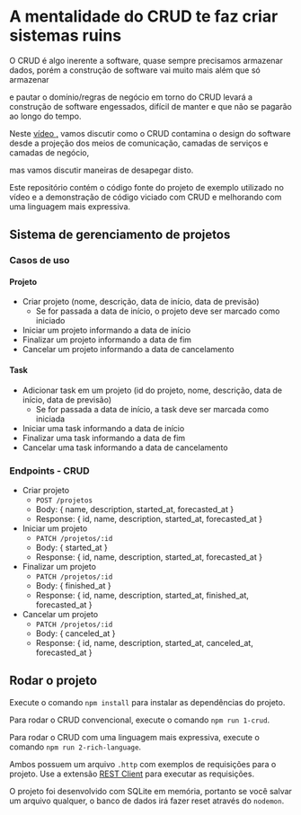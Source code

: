 # A mentalidade do CRUD te faz criar sistemas ruins

O CRUD é algo inerente a software, quase sempre precisamos armazenar dados, porém a construção de software vai muito mais além que só armazenar

e pautar o domínio/regras de negócio em torno do CRUD levará a construção de software engessados, difícil de manter e que não se pagarão ao longo do tempo.

Neste [vídeo ,](https://youtu.be/ZaKHnAnbakA?si=zNVpGBH2ZFnRurcu) vamos discutir como o CRUD contamina o design do software desde a projeção dos meios de comunicação, camadas de serviços e camadas de negócio, 

mas vamos discutir maneiras de desapegar disto.


Este repositório contém o código fonte do projeto de exemplo utilizado no vídeo e a demonstração de código viciado com CRUD e melhorando com uma linguagem mais expressiva.

## Sistema de gerenciamento de projetos

### Casos de uso

#### Projeto

- Criar projeto (nome, descrição, data de início, data de previsão)
    - Se for passada a data de início, o projeto deve ser marcado como iniciado
- Iniciar um projeto informando a data de início
- Finalizar um projeto informando a data de fim
- Cancelar um projeto informando a data de cancelamento

#### Task

- Adicionar task em um projeto (id do projeto, nome, descrição, data de início, data de previsão)
    - Se for passada a data de início, a task deve ser marcada como iniciada
- Iniciar uma task informando a data de início
- Finalizar uma task informando a data de fim
- Cancelar uma task informando a data de cancelamento

### Endpoints - CRUD

- Criar projeto
    - `POST /projetos`
    - Body: { name, description, started_at, forecasted_at }
    - Response: { id, name, description, started_at, forecasted_at }
- Iniciar um projeto
    - `PATCH /projetos/:id`
    - Body: { started_at }
    - Response: { id, name, description, started_at, forecasted_at }
- Finalizar um projeto
    - `PATCH /projetos/:id`
    - Body: { finished_at }
    - Response: { id, name, description, started_at, finished_at, forecasted_at }
- Cancelar um projeto
    - `PATCH /projetos/:id`
    - Body: { canceled_at }
    - Response: { id, name, description, started_at, canceled_at, forecasted_at }

## Rodar o projeto

Execute o comando `npm install` para instalar as dependências do projeto.

Para rodar o CRUD convencional, execute o comando `npm run 1-crud`.

Para rodar o CRUD com uma linguagem mais expressiva, execute o comando `npm run 2-rich-language`.

Ambos possuem um arquivo `.http` com exemplos de requisições para o projeto. Use a extensão [REST Client](https://marketplace.visualstudio.com/items?itemName=humao.rest-client) para executar as requisições.

O projeto foi desenvolvido com SQLite em memória, portanto se você salvar um arquivo qualquer, o banco de dados irá fazer reset através do `nodemon`.
